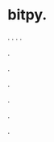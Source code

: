 # bitpy.
.
.
.
.












.






















































.
























.



























.

















































































.































































.


























